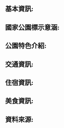 <style>
  body { background-image: url("https://tour.penghu.gov.tw/tw/Discover/images/img_northern-06.jpg"); background-repeat: no-repeat; background-attachment: fixed; background-position: center; background-size: cover; }
  h2 {
        font-family: "微軟正黑體";
        font-weight: bold;
    }
  </style>
  <h2 >基本資訊:</h2>
  <h2>國家公園標示意涵:</h2>
  <h2>公園特色介紹:</h2>
  <h2>交通資訊:</h2>
  <h2>住宿資訊:</h2>
  <h2>美食資訊:</h2>
  <h2>資料來源:</h2>
